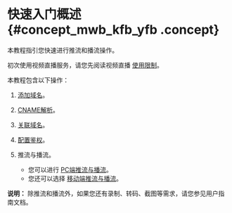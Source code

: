 # 快速入门概述 {#concept_mwb_kfb_yfb .concept}

本教程指引您快速进行推流和播流操作。

初次使用视频直播服务，请您先阅读视频直播 [使用限制](../../../../cn.zh-CN/产品简介/使用限制.md#)。

本教程包含以下操作：

1.  [添加域名](cn.zh-CN/快速入门/添加域名.md#)。
2.  [CNAME解析](cn.zh-CN/快速入门/CNAME解析.md#)。
3.  [关联域名](cn.zh-CN/快速入门/关联域名.md#)。
4.  [配置鉴权](cn.zh-CN/快速入门/配置鉴权.md#)。
5.  推流与播流。

    -   您可以进行 [PC端推流与播流](cn.zh-CN/快速入门/推流与播流/PC端推流与播流.md#)。
    -   您还可以选择 [移动端推流与播流](cn.zh-CN/快速入门/推流与播流/移动端推流与播流.md#)。

**说明：** 除推流和播流外，如果您还有录制、转码、截图等需求，请您参见用户指南文档。

